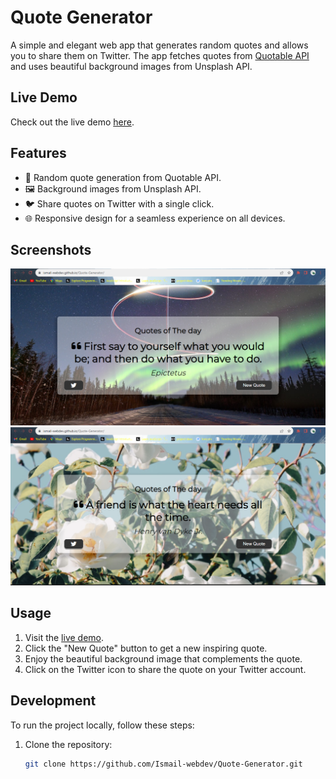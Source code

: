 # Quote Generator

A simple and elegant web app that generates random quotes and allows you to share them on Twitter. The app fetches quotes from [Quotable API](https://api.quotable.io/random) and uses beautiful background images from Unsplash API.

## Live Demo

Check out the live demo [here](https://ismail-webdev.github.io/Quote-Generator/).

## Features

- 📜 Random quote generation from Quotable API.
- 🖼️ Background images from Unsplash API.
- 🐦 Share quotes on Twitter with a single click.
- 🌐 Responsive design for a seamless experience on all devices.

## Screenshots

![Screenshot 1](screenshots/screenshot1.png)
![Screenshot 2](screenshots/screenshot2.png)

## Usage

1. Visit the [live demo](https://ismail-webdev.github.io/Quote-Generator/).
2. Click the "New Quote" button to get a new inspiring quote.
3. Enjoy the beautiful background image that complements the quote.
4. Click on the Twitter icon to share the quote on your Twitter account.

## Development

To run the project locally, follow these steps:

1. Clone the repository:

   ```bash
   git clone https://github.com/Ismail-webdev/Quote-Generator.git
